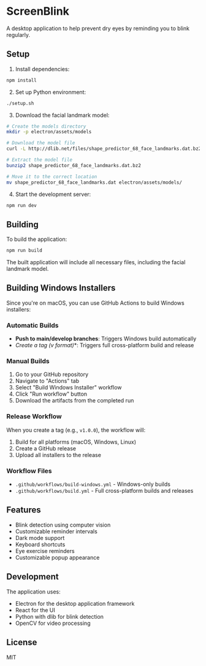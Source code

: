 # ScreenBlink

A desktop application to help prevent dry eyes by reminding you to blink regularly.

## Setup

1. Install dependencies:
```bash
npm install
```

2. Set up Python environment:
```bash
./setup.sh
```

3. Download the facial landmark model:
```bash
# Create the models directory
mkdir -p electron/assets/models

# Download the model file
curl -L http://dlib.net/files/shape_predictor_68_face_landmarks.dat.bz2 -o shape_predictor_68_face_landmarks.dat.bz2

# Extract the model file
bunzip2 shape_predictor_68_face_landmarks.dat.bz2

# Move it to the correct location
mv shape_predictor_68_face_landmarks.dat electron/assets/models/
```

4. Start the development server:
```bash
npm run dev
```

## Building

To build the application:

```bash
npm run build
```

The built application will include all necessary files, including the facial landmark model.

## Building Windows Installers

Since you're on macOS, you can use GitHub Actions to build Windows installers:

### Automatic Builds
- **Push to main/develop branches**: Triggers Windows build automatically
- **Create a tag (v* format)**: Triggers full cross-platform build and release

### Manual Builds
1. Go to your GitHub repository
2. Navigate to "Actions" tab
3. Select "Build Windows Installer" workflow
4. Click "Run workflow" button
5. Download the artifacts from the completed run

### Release Workflow
When you create a tag (e.g., `v1.0.0`), the workflow will:
1. Build for all platforms (macOS, Windows, Linux)
2. Create a GitHub release
3. Upload all installers to the release

### Workflow Files
- `.github/workflows/build-windows.yml` - Windows-only builds
- `.github/workflows/build.yml` - Full cross-platform builds and releases

## Features

- Blink detection using computer vision
- Customizable reminder intervals
- Dark mode support
- Keyboard shortcuts
- Eye exercise reminders
- Customizable popup appearance

## Development

The application uses:
- Electron for the desktop application framework
- React for the UI
- Python with dlib for blink detection
- OpenCV for video processing

## License

MIT

